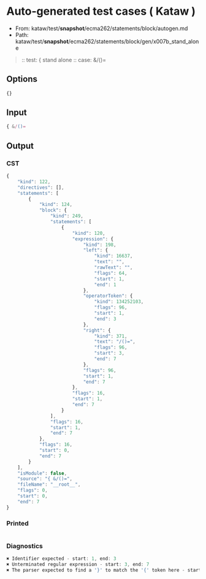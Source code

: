 # Auto-generated test cases ( Kataw )
- From: kataw/test/__snapshot__/ecma262/statements/block/autogen.md
- Path: kataw/test/__snapshot__/ecma262/statements/block/gen/x007b_stand_alone
> :: test: { stand alone
> :: case: &/()=
## Options

`````js
{}
`````
## Input

`````js
{ &/()=
`````
## Output

### CST

```javascript
{
    "kind": 122,
    "directives": [],
    "statements": [
        {
            "kind": 124,
            "block": {
                "kind": 249,
                "statements": [
                    {
                        "kind": 120,
                        "expression": {
                            "kind": 198,
                            "left": {
                                "kind": 16637,
                                "text": "",
                                "rawText": "",
                                "flags": 64,
                                "start": 1,
                                "end": 1
                            },
                            "operatorToken": {
                                "kind": 134252103,
                                "flags": 96,
                                "start": 1,
                                "end": 3
                            },
                            "right": {
                                "kind": 371,
                                "text": "/()=",
                                "flags": 96,
                                "start": 3,
                                "end": 7
                            },
                            "flags": 96,
                            "start": 1,
                            "end": 7
                        },
                        "flags": 16,
                        "start": 1,
                        "end": 7
                    }
                ],
                "flags": 16,
                "start": 1,
                "end": 7
            },
            "flags": 16,
            "start": 0,
            "end": 7
        }
    ],
    "isModule": false,
    "source": "{ &/()=",
    "fileName": "__root__",
    "flags": 0,
    "start": 0,
    "end": 7
}
```

### Printed

```javascript

```

### Diagnostics

```javascript
✖ Identifier expected - start: 1, end: 3
✖ Unterminated regular expression - start: 3, end: 7
✖ The parser expected to find a '}' to match the '{' token here - start: 3, end: 7

```

